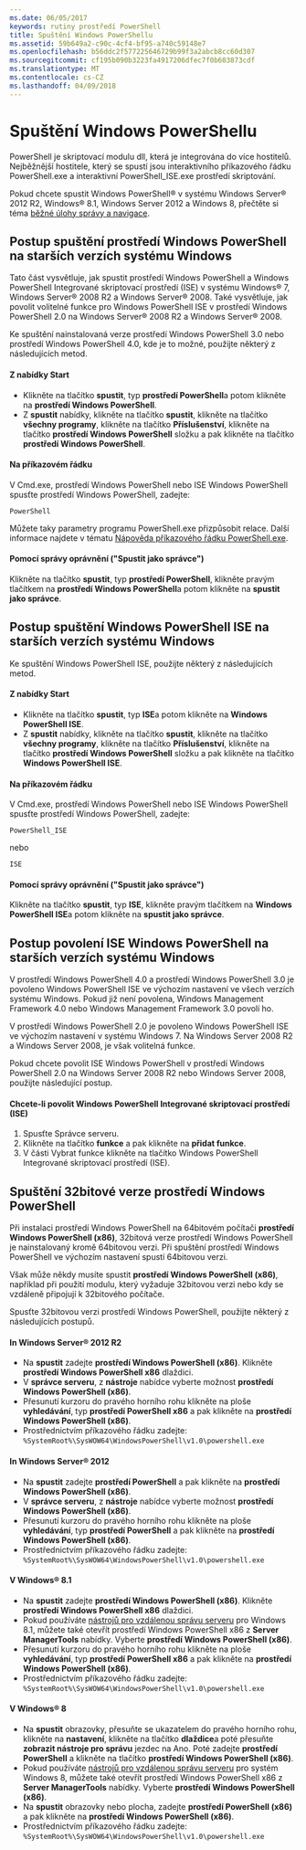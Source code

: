 ```yaml
---
ms.date: 06/05/2017
keywords: rutiny prostředí PowerShell
title: Spuštění Windows PowerShellu
ms.assetid: 59b649a2-c90c-4cf4-bf95-a740c59148e7
ms.openlocfilehash: b56ddc2f577225646729b99f3a2abcb8cc60d307
ms.sourcegitcommit: cf195b090b3223fa4917206dfec7f0b603873cdf
ms.translationtype: MT
ms.contentlocale: cs-CZ
ms.lasthandoff: 04/09/2018
---
```

# <a name="starting-windows-powershell"></a>Spuštění Windows PowerShellu
PowerShell je skriptovací modulu dll, která je integrována do více hostitelů.  Nejběžnější hostitele, který se spustí jsou interaktivního příkazového řádku PowerShell.exe a interaktivní PowerShell_ISE.exe prostředí skriptování.

Pokud chcete spustit Windows PowerShell® v systému Windows Server® 2012 R2, Windows® 8.1, Windows Server 2012 a Windows 8, přečtěte si téma [běžné úlohy správy a navigace](http://technet.microsoft.com/library/hh831491.aspx).

## <a name="how-to-start-windows-powershell-on-earlier-versions-of-windows"></a>Postup spuštění prostředí Windows PowerShell na starších verzích systému Windows

Tato část vysvětluje, jak spustit prostředí Windows PowerShell a Windows PowerShell Integrované skriptovací prostředí (ISE) v systému Windows® 7, Windows Server® 2008 R2 a Windows Server® 2008. Také vysvětluje, jak povolit volitelné funkce pro Windows PowerShell ISE v prostředí Windows PowerShell 2.0 na Windows Server® 2008 R2 a Windows Server® 2008.

Ke spuštění nainstalovaná verze prostředí Windows PowerShell 3.0 nebo prostředí Windows PowerShell 4.0, kde je to možné, použijte některý z následujících metod.

#### <a name="from-the-start-menu"></a>Z nabídky Start

- Klikněte na tlačítko **spustit**, typ **prostředí PowerShell**a potom klikněte na **prostředí Windows PowerShell**.
- Z **spustit** nabídky, klikněte na tlačítko **spustit**, klikněte na tlačítko **všechny programy**, klikněte na tlačítko **Příslušenství**, klikněte na tlačítko **prostředí Windows PowerShell**  složku a pak klikněte na tlačítko **prostředí Windows PowerShell**.

#### <a name="at-the-command-prompt"></a>Na příkazovém řádku

V Cmd.exe, prostředí Windows PowerShell nebo ISE Windows PowerShell spusťte prostředí Windows PowerShell, zadejte:

```
PowerShell
```

Můžete taky parametry programu PowerShell.exe přizpůsobit relace. Další informace najdete v tématu [Nápověda příkazového řádku PowerShell.exe](../core-powershell/console/PowerShell.exe-Command-Line-Help.md).

#### <a name="with-administrative-privileges-run-as-administrator"></a>Pomocí správy oprávnění ("Spustit jako správce")

Klikněte na tlačítko **spustit**, typ **prostředí PowerShell**, klikněte pravým tlačítkem na **prostředí Windows PowerShell**a potom klikněte na **spustit jako správce**.

## <a name="how-to-start-windows-powershell-ise-on-earlier-releases-of-windows"></a>Postup spuštění Windows PowerShell ISE na starších verzích systému Windows

Ke spuštění Windows PowerShell ISE, použijte některý z následujících metod.

#### <a name="from-the-start-menu"></a>Z nabídky Start

- Klikněte na tlačítko **spustit**, typ **ISE**a potom klikněte na **Windows PowerShell ISE**.
- Z **spustit** nabídky, klikněte na tlačítko **spustit**, klikněte na tlačítko **všechny programy**, klikněte na tlačítko **Příslušenství**, klikněte na tlačítko **prostředí Windows PowerShell**  složku a pak klikněte na tlačítko **Windows PowerShell ISE**.

#### <a name="at-the-command-prompt"></a>Na příkazovém řádku

V Cmd.exe, prostředí Windows PowerShell nebo ISE Windows PowerShell spusťte prostředí Windows PowerShell, zadejte:

```
PowerShell_ISE
```

nebo

```
ISE
```

#### <a name="with-administrative-privileges-run-as-administrator"></a>Pomocí správy oprávnění ("Spustit jako správce")

Klikněte na tlačítko **spustit**, typ **ISE**, klikněte pravým tlačítkem na **Windows PowerShell ISE**a potom klikněte na **spustit jako správce**.

## <a name="how-to-enable-windows-powershell-ise-on-earlier-releases-of-windows"></a>Postup povolení ISE Windows PowerShell na starších verzích systému Windows

V prostředí Windows PowerShell 4.0 a prostředí Windows PowerShell 3.0 je povoleno Windows PowerShell ISE ve výchozím nastavení ve všech verzích systému Windows. Pokud již není povolena, Windows Management Framework 4.0 nebo Windows Management Framework 3.0 povolí ho.

V prostředí Windows PowerShell 2.0 je povoleno Windows PowerShell ISE ve výchozím nastavení v systému Windows 7. Na Windows Server 2008 R2 a Windows Server 2008, je však volitelná funkce.

Pokud chcete povolit ISE Windows PowerShell v prostředí Windows PowerShell 2.0 na Windows Server 2008 R2 nebo Windows Server 2008, použijte následující postup.

#### <a name="to-enable-windows-powershell-integrated-scripting-environment-ise"></a>Chcete-li povolit Windows PowerShell Integrované skriptovací prostředí (ISE)

1. Spusťte Správce serveru.
2. Klikněte na tlačítko **funkce** a pak klikněte na **přidat funkce**.
3. V části Vybrat funkce klikněte na tlačítko Windows PowerShell Integrované skriptovací prostředí (ISE).

## <a name="starting-the-32-bit-version-of-windows-powershell"></a>Spuštění 32bitové verze prostředí Windows PowerShell

Při instalaci prostředí Windows PowerShell na 64bitovém počítači **prostředí Windows PowerShell (x86)**, 32bitová verze prostředí Windows PowerShell je nainstalovaný kromě 64bitovou verzi. Při spuštění prostředí Windows PowerShell ve výchozím nastavení spustí 64bitovou verzi.

Však může někdy musíte spustit **prostředí Windows PowerShell (x86)**, například při použití modulu, který vyžaduje 32bitovou verzi nebo kdy se vzdáleně připojují k 32bitového počítače.

Spusťte 32bitovou verzi prostředí Windows PowerShell, použijte některý z následujících postupů.

#### <a name="in-windows-server-2012-r2"></a>In Windows Server® 2012 R2

- Na **spustit** zadejte **prostředí Windows PowerShell (x86)**. Klikněte **prostředí Windows PowerShell x86** dlaždici.
- V **správce serveru**, z **nástroje** nabídce vyberte možnost **prostředí Windows PowerShell (x86)**.
- Přesunutí kurzoru do pravého horního rohu klikněte na ploše **vyhledávání**, typ **prostředí PowerShell x86** a pak klikněte na **prostředí Windows PowerShell (x86)**.
- Prostřednictvím příkazového řádku zadejte: `%SystemRoot%\SysWOW64\WindowsPowerShell\v1.0\powershell.exe`

#### <a name="in-windows-server-2012"></a>In Windows Server® 2012

- Na **spustit** zadejte **prostředí PowerShell** a pak klikněte na **prostředí Windows PowerShell (x86)**.
- V **správce serveru**, z **nástroje** nabídce vyberte možnost **prostředí Windows PowerShell (x86)**.
- Přesunutí kurzoru do pravého horního rohu klikněte na ploše **vyhledávání**, typ **prostředí PowerShell** a pak klikněte na **prostředí Windows PowerShell (x86)**.
- Prostřednictvím příkazového řádku zadejte: `%SystemRoot%\SysWOW64\WindowsPowerShell\v1.0\powershell.exe`

#### <a name="in-windows-81"></a>V Windows® 8.1

- Na **spustit** zadejte **prostředí Windows PowerShell (x86)**. Klikněte **prostředí Windows PowerShell x86** dlaždici.
- Pokud používáte [nástrojů pro vzdálenou správu serveru](http://go.microsoft.com/fwlink/?LinkID=304145) pro Windows 8.1, můžete také otevřít prostředí Windows PowerShell x86 z **Server ManagerTools** nabídky.
  Vyberte **prostředí Windows PowerShell (x86)**.
- Přesunutí kurzoru do pravého horního rohu klikněte na ploše **vyhledávání**, typ **prostředí PowerShell x86** a pak klikněte na **prostředí Windows PowerShell (x86)**.
- Prostřednictvím příkazového řádku zadejte: `%SystemRoot%\SysWOW64\WindowsPowerShell\v1.0\powershell.exe`

#### <a name="in-windows-8"></a>V Windows® 8

- Na **spustit** obrazovky, přesuňte se ukazatelem do pravého horního rohu, klikněte na **nastavení**, klikněte na tlačítko **dlaždice**a poté přesuňte **zobrazit nástroje pro správu** jezdec na Ano. Poté zadejte **prostředí PowerShell** a klikněte na tlačítko **prostředí Windows PowerShell (x86)**.
- Pokud používáte [nástrojů pro vzdálenou správu serveru](http://www.microsoft.com/download/details.aspx?id=28972) pro systém Windows 8, můžete také otevřít prostředí Windows PowerShell x86 z **Server ManagerTools** nabídky. Vyberte **prostředí Windows PowerShell (x86)**.
- Na **spustit** obrazovky nebo plocha, zadejte **prostředí PowerShell (x86)** a pak klikněte na **prostředí Windows PowerShell (x86)**.
- Prostřednictvím příkazového řádku zadejte: `%SystemRoot%\SysWOW64\WindowsPowerShell\v1.0\powershell.exe`